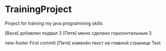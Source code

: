 # TrainingProject
Project for training my java programming skills


[Вася] добавлен подвал 3
[Петя] меню сделано горизонтальным 3

new-footer First commit
[Петя] изменён текст на главной странице
Test